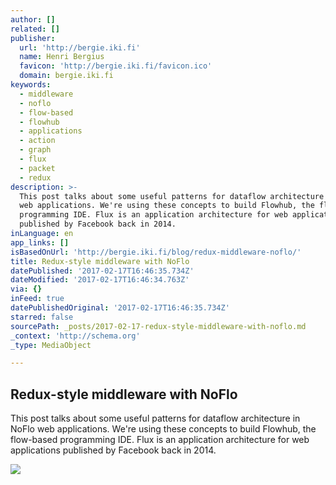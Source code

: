 ```yaml
---
author: []
related: []
publisher:
  url: 'http://bergie.iki.fi'
  name: Henri Bergius
  favicon: 'http://bergie.iki.fi/favicon.ico'
  domain: bergie.iki.fi
keywords:
  - middleware
  - noflo
  - flow-based
  - flowhub
  - applications
  - action
  - graph
  - flux
  - packet
  - redux
description: >-
  This post talks about some useful patterns for dataflow architecture in NoFlo
  web applications. We're using these concepts to build Flowhub, the flow-based
  programming IDE. Flux is an application architecture for web applications
  published by Facebook back in 2014.
inLanguage: en
app_links: []
isBasedOnUrl: 'http://bergie.iki.fi/blog/redux-middleware-noflo/'
title: Redux-style middleware with NoFlo
datePublished: '2017-02-17T16:46:35.734Z'
dateModified: '2017-02-17T16:46:34.763Z'
via: {}
inFeed: true
datePublishedOriginal: '2017-02-17T16:46:35.734Z'
starred: false
sourcePath: _posts/2017-02-17-redux-style-middleware-with-noflo.md
_context: 'http://schema.org'
_type: MediaObject

---
```

<article style=""><h1>Redux-style middleware with NoFlo</h1><p>This post talks about some useful patterns for dataflow architecture in NoFlo web applications. We're using these concepts to build Flowhub, the flow-based programming IDE. Flux is an application architecture for web applications published by Facebook back in 2014.</p><img src="https://s3.eu-central-1.amazonaws.com/bergie-iki-fi/noflo_flux_example.png" /></article>